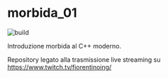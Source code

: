 # morbida_01
![build](https://github.com/stefanofiorentino/morbida_01/workflows/build/badge.svg)

Introduzione morbida al C++ moderno.

Repository legato alla trasmissione live streaming su https://www.twitch.tv/fiorentinoing/
